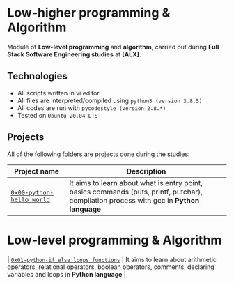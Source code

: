 # Low-higher programming & Algorithm

Module of **Low-level programming** and **algorithm**, carried out during **Full Stack Software Engineering studies** at **[ALX]**.

## Technologies
* All scripts written in vi editor
* All files are interpreted/compiled using `python3 (version 3.8.5)`
* All codes are run with `pycodestyle (version 2.8.*)`
* Tested on `Ubuntu 20.04 LTS`

## Projects
All of the following folders are projects done during the studies:

| Project name | Description |
| ------------ | ----------- |
| [`0x00-python-hello_world`](https://github.com/obithelight/alx-higher_level_programming/tree/master/0x00-python-hello_world) | It aims to learn about what is entry point, basics commands (puts, printf, putchar), compilation process with gcc in **Python language** |
# Low-level programming & Algorithm
| [`0x01-python-if_else_loops_functions`](https://github.com/obithelight/alx-higher_level_programming/tree/master/0x01-python-if_else_loops_functions) | It aims to learn about arithmetic operators, relational operators, boolean operators, comments, declaring variables and loops in **Python language** |
